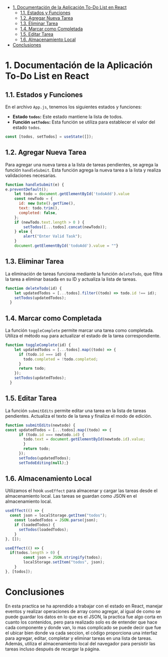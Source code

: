 - [1. Documentación de la Aplicación To-Do List en React](#1-documentación-de-la-aplicación-to-do-list-en-react)
  - [1.1. Estados y Funciones](#11-estados-y-funciones)
  - [1.2. Agregar Nueva Tarea](#12-agregar-nueva-tarea)
  - [1.3. Eliminar Tarea](#13-eliminar-tarea)
  - [1.4. Marcar como Completada](#14-marcar-como-completada)
  - [1.5. Editar Tarea](#15-editar-tarea)
  - [1.6. Almacenamiento Local](#16-almacenamiento-local)
- [Conclusiones](#conclusiones)

# 1. Documentación de la Aplicación To-Do List en React
## 1.1. Estados y Funciones
En el archivo `App.js`, tenemos los siguientes estados y funciones:

- **Estado `todos`:** Este estado mantiene la lista de todos.
- **Función `setTodos`:** Esta función se utiliza para establecer el valor del estado `todos`.
  
```javascript
const [todos, setTodos] = useState([]);
```

## 1.2. Agregar Nueva Tarea

Para agregar una nueva tarea a la lista de tareas pendientes, se agrega la función `handleSubmit`. Esta función agrega la nueva tarea a la lista y realiza validaciones necesarias.

```javascript
function handleSubmit(e) {
e.preventDefault();
    let todo = document.getElementById('todoAdd').value
    const newTodo = {
      id: new Date().getTime(),
      text: todo.trim(),
      completed: false,
    };
    if (newTodo.text.length > 0 ) {
        setTodos([...todos].concat(newTodo));
    } else {
        alert("Enter Valid Task");
    }
    document.getElementById('todoAdd').value = ""}
```

## 1.3. Eliminar Tarea

La eliminación de tareas funciona mediante la función `deleteTodo`, que filtra la tarea a eliminar basada en su ID y actualiza la lista de tareas.

```javascript
function deleteTodo(id) {
    let updatedTodos = [...todos].filter((todo) => todo.id !== id);
    setTodos(updatedTodos);
  }
```

## 1.4. Marcar como Completada

La función `toggleComplete` permite marcar una tarea como completada. Utiliza el método `map` para actualizar el estado de la tarea correspondiente.

```javascript
function toggleComplete(id) {
    let updatedTodos = [...todos].map((todo) => {
      if (todo.id === id) {
        todo.completed = !todo.completed;
      }
      return todo;
    });
    setTodos(updatedTodos);
  }
```

## 1.5. Editar Tarea

La función `submitEdits` permite editar una tarea en la lista de tareas pendientes. Actualiza el texto de la tarea y finaliza el modo de edición.

```javascript
function submitEdits(newtodo) {
const updatedTodos = [...todos].map((todo) => {
      if (todo.id === newtodo.id) {
        todo.text = document.getElementById(newtodo.id).value;
        }
        return todo;
      });
      setTodos(updatedTodos);
      setTodoEditing(null);}
```

## 1.6. Almacenamiento Local

Utilizamos el hook `useEffect` para almacenar y cargar las tareas desde el almacenamiento local. Las tareas se guardan como JSON en el almacenamiento local.

```javascript
useEffect(() => {
  const json = localStorage.getItem("todos");
    const loadedTodos = JSON.parse(json);
    if (loadedTodos) {
      setTodos(loadedTodos);
    }
}, []);

useEffect(() => {
  if(todos.length > 0) {
        const json = JSON.stringify(todos);
        localStorage.setItem("todos", json);
    }
}, [todos]);
```
# Conclusiones
En esta practica  se ha aprendido a trabajar con el estado en React, manejar eventos y realizar operaciones de array como agregar, al igual de como se puede guardar los datos en lo que es el JSON, la practica fue algo corta en cuanto los contenidos, pero para realizado solo es de entender que hace cada componente y donde van, lo mas complicado se puede decir que fue el ubicar bien donde va cada seccion, el código proporciona una interfaz para agregar, editar, completar y eliminar tareas en una lista de tareas. Además, utiliza el almacenamiento local del navegador para persistir las tareas incluso después de recargar la página.